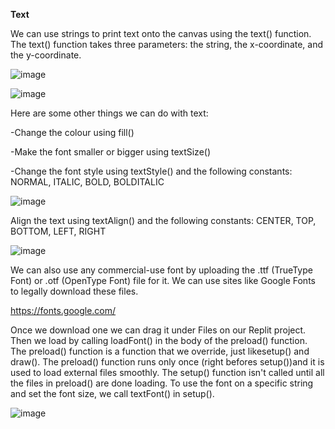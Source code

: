 **Text**

We can use strings to print text onto the canvas using the text() function. The text() function takes three parameters: the string, the x-coordinate, and the y-coordinate.

![image](https://github.com/Sshiril/Javascript/assets/113382540/0136c587-613e-42dc-b641-96c37d9377de)

![image](https://github.com/Sshiril/Javascript/assets/113382540/862300d8-2b0f-4bc1-9393-45d40d0c5cfd)

Here are some other things we can do with text:

-Change the colour using fill()

-Make the font smaller or bigger using textSize()

-Change the font style using textStyle() and the following constants:
          NORMAL, ITALIC, BOLD, BOLDITALIC


![image](https://github.com/Sshiril/Javascript/assets/113382540/7351bc14-e587-445d-855d-011532601a65)


Align the text using textAlign() and the following constants:
CENTER, TOP, BOTTOM, LEFT, RIGHT


![image](https://github.com/Sshiril/Javascript/assets/113382540/7cb044d2-b98a-4558-9e2e-9f3d5ccf8062)


We can also use any commercial-use font by uploading the .ttf (TrueType Font) or .otf (OpenType Font) file for it. We can use sites like Google Fonts to legally download these files.

https://fonts.google.com/



Once we download one we can drag it under Files on our Replit project. Then we load by calling loadFont() in the body of the preload() function. The preload() function is a function that we override, just likesetup() and draw(). The preload() function runs only once (right befores setup())and it is used to load external files smoothly. The setup() function isn't called until all the files in preload() are done loading. To use the font on a specific string and set the font size, we call textFont() in setup().


![image](https://github.com/Sshiril/Javascript/assets/113382540/db3abe36-ed5e-43bf-8f25-1588271ccf2a)



          
